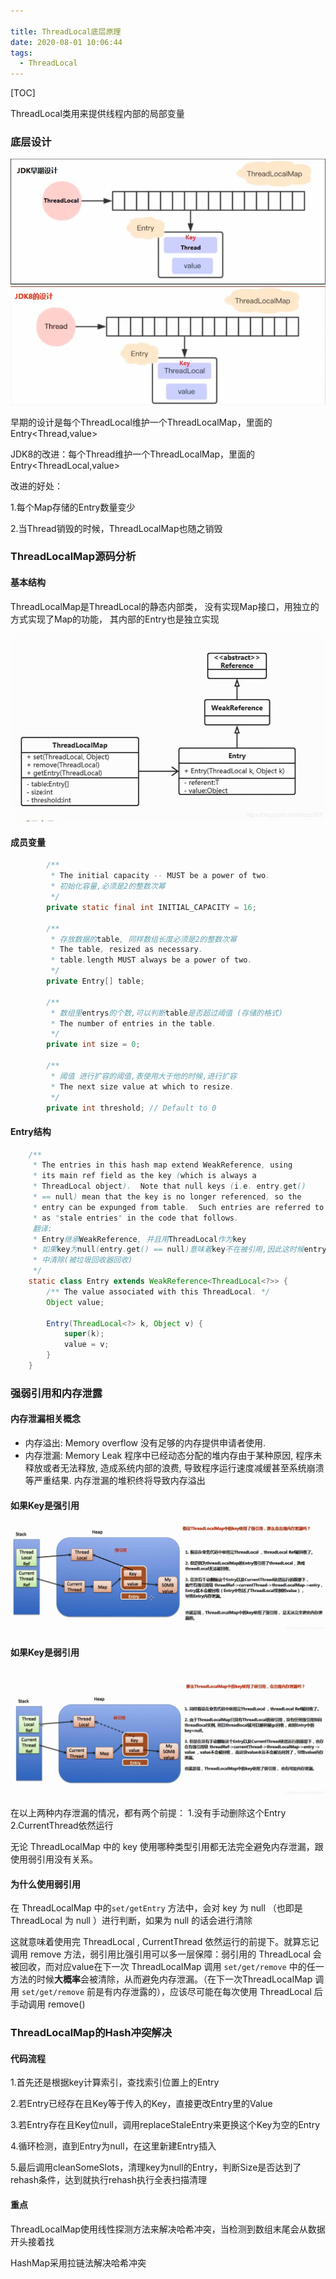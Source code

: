 ```yaml
---

title: ThreadLocal底层原理
date: 2020-08-01 10:06:44
tags:
  - ThreadLocal
---
```


[TOC]

ThreadLocal类用来提供线程内部的局部变量

<!--more-->

### 底层设计

![1](ThreadLocal底层原理/1.png)

早期的设计是每个ThreadLocal维护一个ThreadLocalMap，里面的Entry<Thread,value>

JDK8的改进：每个Thread维护一个ThreadLocalMap，里面的Entry<ThreadLocal,value>

改进的好处：

1.每个Map存储的Entry数量变少 

2.当Thread销毁的时候，ThreadLocalMap也随之销毁

### ThreadLocalMap源码分析

#### 基本结构

ThreadLocalMap是ThreadLocal的静态内部类， 没有实现Map接口，用独立的方式实现了Map的功能， 其内部的Entry也是独立实现

![2](ThreadLocal底层原理/2.png)

#### 成员变量

```java
		/**
         * The initial capacity -- MUST be a power of two.
         * 初始化容量,必须是2的整数次幂
         */
        private static final int INITIAL_CAPACITY = 16;

        /**
         * 存放数据的table, 同样数组长度必须是2的整数次幂
         * The table, resized as necessary.
         * table.length MUST always be a power of two.
         */
        private Entry[] table;

        /**
         * 数组里entrys的个数,可以判断table是否超过阈值 (存储的格式)
         * The number of entries in the table.
         */
        private int size = 0;

        /**
         * 阈值 进行扩容的阈值,表使用大于他的时候,进行扩容
         * The next size value at which to resize.
         */
        private int threshold; // Default to 0

```

#### Entry结构

```java
	/**
     * The entries in this hash map extend WeakReference, using
     * its main ref field as the key (which is always a
     * ThreadLocal object).  Note that null keys (i.e. entry.get()
     * == null) mean that the key is no longer referenced, so the
     * entry can be expunged from table.  Such entries are referred to
     * as "stale entries" in the code that follows.
     翻译:
     * Entry继承WeakReference, 并且用ThreadLocal作为key
     * 如果key为null(entry.get() == null)意味着key不在被引用,因此这时候entry也可以从table
     * 中清除(被垃圾回收器回收) 
     */
    static class Entry extends WeakReference<ThreadLocal<?>> {
        /** The value associated with this ThreadLocal. */
        Object value;

        Entry(ThreadLocal<?> k, Object v) {
            super(k);
            value = v;
        }
    }
```
### 强弱引用和内存泄露

#### 内存泄漏相关概念

- 内存溢出: Memory overflow 没有足够的内存提供申请者使用.
- 内存泄漏: Memory Leak 程序中已经动态分配的堆内存由于某种原因, 程序未释放或者无法释放, 造成系统内部的浪费, 导致程序运行速度减缓甚至系统崩溃等严重结果. 内存泄漏的堆积终将导致内存溢出

#### 如果Key是强引用

![3](ThreadLocal底层原理/3.png)

#### 如果Key是弱引用

![4](ThreadLocal底层原理/4.png)

在以上两种内存泄漏的情况，都有两个前提：
 1.没有手动删除这个Entry	2.CurrentThread依然运行

无论 ThreadLocalMap 中的 key 使用哪种类型引用都无法完全避免内存泄漏，跟使用弱引用没有关系。

#### 为什么使用弱引用

在 ThreadLocalMap 中的`set/getEntry` 方法中，会对 key 为 null （也即是 ThreadLocal 为 null ）进行判断，如果为 null 的话会进行清除

这就意味着使用完 ThreadLocal , CurrentThread 依然运行的前提下。就算忘记调用 remove 方法，弱引用比强引用可以多一层保障：弱引用的 ThreadLocal 会被回收，而对应value在下一次 ThreadLocaIMap 调用 `set/get/remove` 中的任一方法的时候**大概率**会被清除，从而避免内存泄漏。（在下一次ThreadLocaIMap 调用 `set/get/remove` 前是有内存泄露的），应该尽可能在每次使用 ThreadLocal 后手动调用 remove()

### ThreadLocalMap的Hash冲突解决

#### 代码流程

1.首先还是根据key计算索引，查找索引位置上的Entry

2.若Entry已经存在且Key等于传入的Key，直接更改Entry里的Value

3.若Entry存在且Key位null，调用replaceStaleEntry来更换这个Key为空的Entry

4.循环检测，直到Entry为null，在这里新建Entry插入

5.最后调用cleanSomeSlots，清理key为null的Entry，判断Size是否达到了rehash条件，达到就执行rehash执行全表扫描清理

#### 重点

ThreadLocalMap使用线性探测方法来解决哈希冲突，当检测到数组末尾会从数据开头接着找

HashMap采用拉链法解决哈希冲突